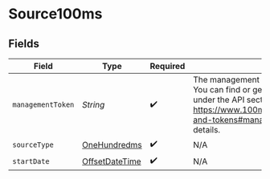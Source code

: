 # Source100ms


## Fields

| Field                                                                                                                                                                                                                                                                                            | Type                                                                                                                                                                                                                                                                                             | Required                                                                                                                                                                                                                                                                                         | Description                                                                                                                                                                                                                                                                                      |
| ------------------------------------------------------------------------------------------------------------------------------------------------------------------------------------------------------------------------------------------------------------------------------------------------ | ------------------------------------------------------------------------------------------------------------------------------------------------------------------------------------------------------------------------------------------------------------------------------------------------ | ------------------------------------------------------------------------------------------------------------------------------------------------------------------------------------------------------------------------------------------------------------------------------------------------ | ------------------------------------------------------------------------------------------------------------------------------------------------------------------------------------------------------------------------------------------------------------------------------------------------ |
| `managementToken`                                                                                                                                                                                                                                                                                | *String*                                                                                                                                                                                                                                                                                         | :heavy_check_mark:                                                                                                                                                                                                                                                                               | The management token used for authenticating API requests. You can find or generate this token in your 100ms dashboard under the API section. Refer to the documentation at https://www.100ms.live/docs/concepts/v2/concepts/security-and-tokens#management-token-for-rest-api for more details. |
| `sourceType`                                                                                                                                                                                                                                                                                     | [OneHundredms](../../models/shared/OneHundredms.md)                                                                                                                                                                                                                                              | :heavy_check_mark:                                                                                                                                                                                                                                                                               | N/A                                                                                                                                                                                                                                                                                              |
| `startDate`                                                                                                                                                                                                                                                                                      | [OffsetDateTime](https://docs.oracle.com/javase/8/docs/api/java/time/OffsetDateTime.html)                                                                                                                                                                                                        | :heavy_check_mark:                                                                                                                                                                                                                                                                               | N/A                                                                                                                                                                                                                                                                                              |